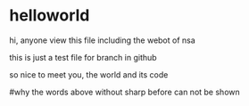 # helloworld

hi, anyone view this file including the webot of nsa

this is just a test file for branch in github

so nice to meet you, the world and its code

#why the words above without sharp before can not be shown
